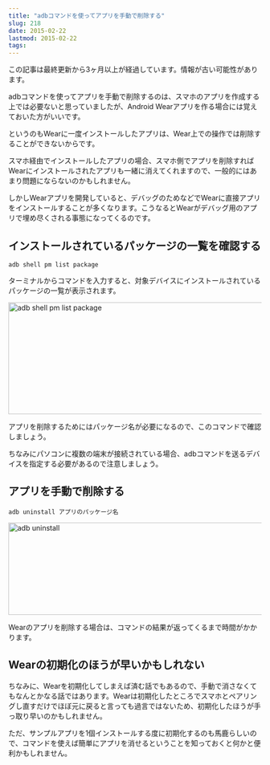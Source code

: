 ```yaml
---
title: "adbコマンドを使ってアプリを手動で削除する"
slug: 218
date: 2015-02-22
lastmod: 2015-02-22
tags: 
---
```


<div id="wppda_alert">この記事は最終更新から3ヶ月以上が経過しています。情報が古い可能性があります。</div><p>adbコマンドを使ってアプリを手動で削除するのは、スマホのアプリを作成する上では必要ないと思っていましたが、Android Wearアプリを作る場合には覚えておいた方がいいです。</p>
<p>というのもWearに一度インストールしたアプリは、Wear上での操作では削除することができないからです。</p>
<p>スマホ経由でインストールしたアプリの場合、スマホ側でアプリを削除すればWearにインストールされたアプリも一緒に消えてくれますので、一般的にはあまり問題にならないのかもしれません。</p>
<p>しかしWearアプリを開発していると、デバッグのためなどでWearに直接アプリをインストールすることが多くなります。こうなるとWearがデバッグ用のアプリで埋め尽くされる事態になってくるのです。</p>
<h2>インストールされているパッケージの一覧を確認する</h2>
<p><code>adb shell pm list package</code></p>
<p>ターミナルからコマンドを入力すると、対象デバイスにインストールされているパッケージの一覧が表示されます。</p>
<p><img src="https://android.gcreate.jp/wp-content/uploads/2015/02/adb-shell-pm-list-package.jpg" alt="adb shell pm list package" title="adb shell pm list package.jpg" border="0" width="528" height="223" /></p>
<p>アプリを削除するためにはパッケージ名が必要になるので、このコマンドで確認しましょう。</p>
<p>ちなみにパソコンに複数の端末が接続されている場合、adbコマンドを送るデバイスを指定する必要があるので注意しましょう。</p>
<h2>アプリを手動で削除する</h2>
<p><code>adb uninstall アプリのパッケージ名</code></p>
<p><img src="https://android.gcreate.jp/wp-content/uploads/2015/02/adb-uninstall.jpg" alt="adb uninstall" title="adb uninstall.jpg" border="0" width="600" height="184" /></p>
<p>Wearのアプリを削除する場合は、コマンドの結果が返ってくるまで時間がかかります。</p>
<h2>Wearの初期化のほうが早いかもしれない</h2>
<p>ちなみに、Wearを初期化してしまえば済む話でもあるので、手動で消さなくてもなんとかなる話ではあります。Wearは初期化したところでスマホとペアリングし直すだけでほぼ元に戻ると言っても過言ではないため、初期化したほうが手っ取り早いのかもしれません。</p>
<p>ただ、サンプルアプリを1個インストールする度に初期化するのも馬鹿らしいので、コマンドを使えば簡単にアプリを消せるということを知っておくと何かと便利かもしれません。</p>

  